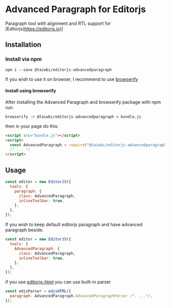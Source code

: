 # Advanced Paragraph for Editorjs

Paragraph tool with alignment and RTL support for [Editorjs(https://editorjs.io)]

## Installation

### Install via npm

`npm i --save @taiwbi/editorjs-advancedparagraph`

If you wish to use it on browser, I recommend to use [browserify](https://github.com/browserify/browserify)

#### Install using browserify

After installing the Advanced Paragraph and browserify package with npm run:

`browserify -r @taiwbi/editorjs-advancedparagraph > bundle.js`

then in your page do this:

```html
<script src="bundle.js"></script>
<script>
  const AdvancedParagraph = require("@taiwbi/editorjs-advancedparagraph");
  /* ... */
</script>
```

## Usage

```javascript
const editor = new EditorJS({
  tools: {
    paragraph: {
      class: AdvancedParagraph,
      inlineToolbar: true,
    },
  },
});
```

If you wish to keep default editorjs paragraph and have advanced paragraph beside:

```javascript
const editor = new EditorJS({
  tools: {
    AdvancedParagraph: {
      class: AdvancedParagraph,
      inlineToolbar: true,
    },
  },
});
```

if you use [editorjs-html](https://github.com/pavittarx/editorjs-html) you can use built-in parser

```javascript
const edjsParser = edjsHTML({
  paragraph: AdvancedParagraph.AdvancedParagraphParser /*, ...*/,
});
```
